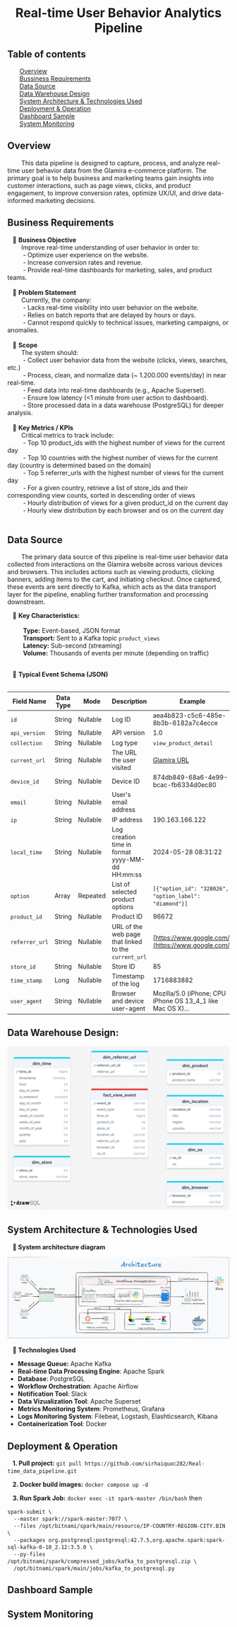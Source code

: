 <h1 align="center">Real-time User Behavior Analytics Pipeline</h1>

## Table of contents
&nbsp;&nbsp;&nbsp;&nbsp;&nbsp;&nbsp;&nbsp;[Overview](#overview)<br>
&nbsp;&nbsp;&nbsp;&nbsp;&nbsp;&nbsp;&nbsp;[Bussiness Requirements](#business-requirements)<br>
&nbsp;&nbsp;&nbsp;&nbsp;&nbsp;&nbsp;&nbsp;[Data Source](#data-source)<br>
&nbsp;&nbsp;&nbsp;&nbsp;&nbsp;&nbsp;&nbsp;[Data Warehouse Design](#data-warehouse-design)<br>
&nbsp;&nbsp;&nbsp;&nbsp;&nbsp;&nbsp;&nbsp;[System Architecture & Technologies Used](#system-architecture--technologies-used)<br>
&nbsp;&nbsp;&nbsp;&nbsp;&nbsp;&nbsp;&nbsp;[Deployment & Operation](#deployment--operation)<br>
&nbsp;&nbsp;&nbsp;&nbsp;&nbsp;&nbsp;&nbsp;[Dashboard Sample](#dashboard-sample)<br>
&nbsp;&nbsp;&nbsp;&nbsp;&nbsp;&nbsp;&nbsp;[System Monitoring](#system-monitoring)<br>

## Overview
&nbsp;&nbsp;&nbsp;&nbsp;&nbsp;&nbsp;&nbsp;&nbsp;This data pipeline is designed to capture, process, and analyze real-time user behavior data from the Glamira e-commerce platform. The primary goal is to help business and marketing teams gain insights into customer interactions, such as page views, clicks, and product engagement, to improve conversion rates, optimize UX/UI, and drive data-informed marketing decisions.
## Business Requirements
&nbsp;&nbsp;&nbsp;📌 **Business Objective**<br>
&nbsp;&nbsp;&nbsp;&nbsp;&nbsp;&nbsp;&nbsp;&nbsp;Improve real-time understanding of user behavior in order to:<br>
&nbsp;&nbsp;&nbsp;&nbsp;&nbsp;&nbsp;&nbsp;&nbsp; - Optimize user experience on the website.<br>
&nbsp;&nbsp;&nbsp;&nbsp;&nbsp;&nbsp;&nbsp;&nbsp; - Increase conversion rates and revenue.<br>
&nbsp;&nbsp;&nbsp;&nbsp;&nbsp;&nbsp;&nbsp;&nbsp; - Provide real-time dashboards for marketing, sales, and product teams.<br><br>
&nbsp;&nbsp;&nbsp;📌 **Problem Statement**<br>
&nbsp;&nbsp;&nbsp;&nbsp;&nbsp;&nbsp;&nbsp;&nbsp;Currently, the company:<br>
&nbsp;&nbsp;&nbsp;&nbsp;&nbsp;&nbsp;&nbsp;&nbsp; - Lacks real-time visibility into user behavior on the website. <br>
&nbsp;&nbsp;&nbsp;&nbsp;&nbsp;&nbsp;&nbsp;&nbsp; - Relies on batch reports that are delayed by hours or days.<br>
&nbsp;&nbsp;&nbsp;&nbsp;&nbsp;&nbsp;&nbsp;&nbsp; - Cannot respond quickly to technical issues, marketing campaigns, or anomalies.<br><br>
&nbsp;&nbsp;&nbsp;📌 **Scope**<br>
&nbsp;&nbsp;&nbsp;&nbsp;&nbsp;&nbsp;&nbsp;&nbsp;The system should:<br>
&nbsp;&nbsp;&nbsp;&nbsp;&nbsp;&nbsp;&nbsp;&nbsp; - Collect user behavior data from the website (clicks, views, searches, etc.)<br>
&nbsp;&nbsp;&nbsp;&nbsp;&nbsp;&nbsp;&nbsp;&nbsp; - Process, clean, and normalize data (~ 1.200.000 events/day) in near real-time.<br>
&nbsp;&nbsp;&nbsp;&nbsp;&nbsp;&nbsp;&nbsp;&nbsp; - Feed data into real-time dashboards (e.g., Apache Superset).<br>
&nbsp;&nbsp;&nbsp;&nbsp;&nbsp;&nbsp;&nbsp;&nbsp; - Ensure low latency (<1 minute from user action to dashboard).<br>
&nbsp;&nbsp;&nbsp;&nbsp;&nbsp;&nbsp;&nbsp;&nbsp; - Store processed data in a data warehouse (PostgreSQL) for deeper analysis.<br><br>
&nbsp;&nbsp;&nbsp;📌 **Key Metrics / KPIs**<br>
&nbsp;&nbsp;&nbsp;&nbsp;&nbsp;&nbsp;&nbsp;&nbsp;Critical metrics to track include:<br>
&nbsp;&nbsp;&nbsp;&nbsp;&nbsp;&nbsp;&nbsp;&nbsp; - Top 10 product_ids with the highest number of views for the current day<br>
&nbsp;&nbsp;&nbsp;&nbsp;&nbsp;&nbsp;&nbsp;&nbsp; - Top 10 countries with the highest number of views for the current day (country is determined based on the domain)<br>
&nbsp;&nbsp;&nbsp;&nbsp;&nbsp;&nbsp;&nbsp;&nbsp; - Top 5 referrer_urls with the highest number of views for the current day<br>
&nbsp;&nbsp;&nbsp;&nbsp;&nbsp;&nbsp;&nbsp;&nbsp; - For a given country, retrieve a list of store_ids and their corresponding view counts, sorted in descending order of views<br>
&nbsp;&nbsp;&nbsp;&nbsp;&nbsp;&nbsp;&nbsp;&nbsp; - Hourly distribution of views for a given product_id on the current day<br>
&nbsp;&nbsp;&nbsp;&nbsp;&nbsp;&nbsp;&nbsp;&nbsp; - Hourly view distribution by each browser and os on the current day<br><br>

## Data Source
&nbsp;&nbsp;&nbsp;&nbsp;&nbsp;&nbsp;&nbsp;&nbsp;The primary data source of this pipeline is real-time user behavior data collected from interactions on the Glamira website across various devices and browsers. This includes actions such as viewing products, clicking banners, adding items to the cart, and initiating checkout. Once captured, these events are sent directly to Kafka, which acts as the data transport layer for the pipeline, enabling further transformation and processing downstream.

&nbsp;&nbsp;&nbsp;📌 **Key Characteristics:**<br><br>
&nbsp;&nbsp;&nbsp;&nbsp;&nbsp;&nbsp;&nbsp;&nbsp;&nbsp;**Type:** Event-based, JSON format<br>
&nbsp;&nbsp;&nbsp;&nbsp;&nbsp;&nbsp;&nbsp;&nbsp;&nbsp;**Transport:** Sent to a Kafka topic ```product_views```<br>
&nbsp;&nbsp;&nbsp;&nbsp;&nbsp;&nbsp;&nbsp;&nbsp;&nbsp;**Latency:** Sub-second (streaming)<br>
&nbsp;&nbsp;&nbsp;&nbsp;&nbsp;&nbsp;&nbsp;&nbsp;&nbsp;**Volume:** Thousands of events per minute (depending on traffic)<br><br>

&nbsp;&nbsp;&nbsp;🧾 **Typical Event Schema (JSON)**<br><br>

| Field Name     | Data Type | Mode     | Description                                          | Example                                                                                                                                                                            |
| -------------- | --------- | -------- | ---------------------------------------------------- | ---------------------------------------------------------------------------------------------------------------------------------------------------------------------------------- |
| `id`           | String    | Nullable | Log ID                                               | aea4b823-c5c6-485e-8b3b-6182a7c4ecce                                                                                                                                               |
| `api_version`  | String    | Nullable | API version                                          | 1.0                                                                                                                                                                                |
| `collection`   | String    | Nullable | Log type                                             | `view_product_detail`                                                                                                                                                              |
| `current_url`  | String    | Nullable | The URL the user visited                             | [Glamira URL](https://www.glamira.cl/glamira-anillo-saphira-skug100335.html?alloy=white-375&diamond=sapphire&stone2=diamond-Brillant&itm_source=recommendation&itm_medium=sorting) |
| `device_id`    | String    | Nullable | Device ID                                            | 874db849-68a6-4e99-bcac-fb6334d0ec80                                                                                                                                               |
| `email`        | String    | Nullable | User's email address                                 |                                                                                                                                                                                    |
| `ip`           | String    | Nullable | IP address                                           | 190.163.166.122                                                                                                                                                                    |
| `local_time`   | String    | Nullable | Log creation time in format yyyy-MM-dd HH\:mm\:ss    | 2024-05-28 08:31:22                                                                                                                                                                |
| `option`       | Array     | Repeated | List of selected product options                     | `[{"option_id": "328026", "option_label": "diamond"}]`                                                                                                                             |
| `product_id`   | String    | Nullable | Product ID                                           | 96672                                                                                                                                                                              |
| `referrer_url` | String    | Nullable | URL of the web page that linked to the `current_url` | [https://www.google.com/](https://www.google.com/)                                                                                                                                 |
| `store_id`     | String    | Nullable | Store ID                                             | 85                                                                                                                                                                                 |
| `time_stamp`   | Long      | Nullable | Timestamp of the log                                 | 1716883882                                                                                                                                                                         |
| `user_agent`   | String    | Nullable | Browser and device user-agent                        | Mozilla/5.0 (iPhone; CPU iPhone OS 13\_4\_1 like Mac OS X)...                                                                                                                      |
## Data Warehouse Design:
![Data Warehouse](assets/data_warehouse.png)
## System Architecture & Technologies Used

 &nbsp;&nbsp;&nbsp;**📌 System architecture diagram**<br>
 
![System architecture diagram](assets/architecture.png)

 &nbsp;&nbsp;&nbsp;**📌 Technologies Used**<br>
 - **Message Queue:** Apache Kafka
 - **Real-time Data Processing Engine**: Apache Spark
 - **Database**: PostgreSQL
 - **Workflow Orchestration**: Apache Airflow
 - **Notification Tool**: Slack
 - **Data Vizualization Tool**: Apache Superset
 - **Metrics Monitoring System**: Prometheus, Grafana
 - **Logs Monitoring System**: Filebeat, Logstash, Elashticsearch, Kibana
 - **Containerization Tool**: Docker

## Deployment & Operation
 &nbsp;&nbsp;&nbsp;**1. Pull project:** ```git pull https://github.com/sirhaiquoc282/Real-time_data_pipeline.git```

 &nbsp;&nbsp;&nbsp;**2. Docker build images:** ```docker compose up -d```

 &nbsp;&nbsp;&nbsp;**3. Run Spark Job:** ```docker exec -it spark-master /bin/bash``` then
```
spark-submit \
  --master spark://spark-master:7077 \
  --files /opt/bitnami/spark/main/resource/IP-COUNTRY-REGION-CITY.BIN \
  --packages org.postgresql:postgresql:42.7.5,org.apache.spark:spark-sql-kafka-0-10_2.12:3.5.0 \
  --py-files /opt/bitnami/spark/compressed_jobs/kafka_to_postgresql.zip \
  /opt/bitnami/spark/main/jobs/kafka_to_postgresql.py
```
## Dashboard Sample
## System Monitoring